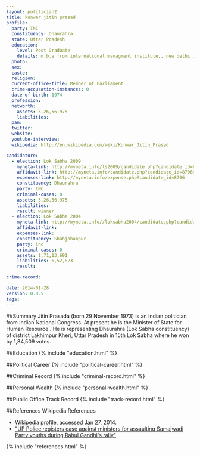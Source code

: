 ```yaml
---
layout: politician2
title: kunwar jitin prasad
profile: 
  party: INC
  constituency: Dhaurahra
  state: Uttar Pradesh
  education: 
    level: Post Graduate
    details: m.b.a from international managment institute,, new delhi in the year 1995-1997
  photo: 
  sex: 
  caste: 
  religion: 
  current-office-title: Member of Parliament
  crime-accusation-instances: 0
  date-of-birth: 1974
  profession: 
  networth: 
    assets: 3,26,56,975
    liabilities: 
  pan: 
  twitter: 
  website: 
  youtube-interview: 
  wikipedia: http://en.wikipedia.com/wiki/Kunwar_Jitin_Prasad

candidature: 
  - election: Lok Sabha 2009
    myneta-link: http://myneta.info/ls2009/candidate.php?candidate_id=8706
    affidavit-link: http://myneta.info/candidate.php?candidate_id=8706&scan=original
    expenses-link: http://myneta.info/expense.php?candidate_id=8706
    constituency: Dhaurahra 
    party: INC
    criminal-cases: 0
    assets: 3,26,56,975
    liabilities: 
    result: winner 
  - election: Lok Sabha 2004
    myneta-link: http://myneta.info//loksabha2004/candidate.php?candidate_id=4936
    affidavit-link: 
    expenses-link: 
    constituency: Shahjahanpur 
    party: inc
    criminal-cases: 0
    assets: 1,71,13,691
    liabilities: 6,52,823
    result:  

crime-record: 

date: 2014-01-28
version: 0.0.5
tags: 
---
```

##Summary
Jitin Prasada (born 29 November 1973) is an Indian politician from Indian National Congress. At present he is the Minister of State for Human Resource . He is representing Dhaurahra (Lok Sabha constituency) of district Lakhimpur Kheri, Uttar Pradesh in 15th Lok Sabha where he won by 1,84,509 votes.




##Education
{% include "education.html" %}


##Political Career
{% include "political-career.html" %}


##Criminal Record
{% include "criminal-record.html" %}


##Personal Wealth
{% include "personal-wealth.html" %}


##Public Office Track Record
{% include "track-record.html" %}


##References
Wikipedia References
- [Wikipedia profile]({{page.profile.wikipedia}}), accessed Jan 27, 2014.
- ["UP Police registers case against ministers for assaulting Samajwadi Party youths during Rahul Gandhi's rally"][wiki1]

[wiki1]: http://articles.economictimes.indiatimes.com/2011-11-16/news/30405561_1_rahul-gandhi-youths-jitin-prasad


{% include "references.html" %}